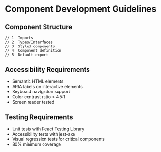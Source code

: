 # Component Development Guidelines

## Component Structure
```tsx
// 1. Imports
// 2. Types/Interfaces
// 3. Styled components
// 4. Component definition
// 5. Default export
```

## Accessibility Requirements
- Semantic HTML elements
- ARIA labels on interactive elements
- Keyboard navigation support
- Color contrast ratio > 4.5:1
- Screen reader tested

## Testing Requirements
- Unit tests with React Testing Library
- Accessibility tests with jest-axe
- Visual regression tests for critical components
- 80% minimum coverage
